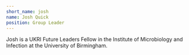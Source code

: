 ```yaml
---
short_name: josh
name: Josh Quick
position: Group Leader
---
```

Josh is a UKRI Future Leaders Fellow in the Institute of Microbiology and Infection at the University of Birmingham.
